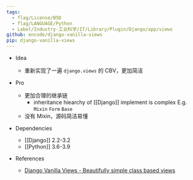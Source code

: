 ```yaml
---
tags:
  - flag/License/BSD
  - flag/LANGUAGE/Python
  - Label/Industry-工业科学/IT/Library/Plugin/Django/app/views
github: encode/django-vanilla-views
pip: django-vanilla-views
---
```


- Idea
    - 重新实现了一遍 `django.views` 的 CBV，更加简洁

- Pro
    - 更加合理的继承链
        - inheritance hiearchy of [[Django]] implement is complex E.g. `Mixin` `Form` `Base`
    - 没有 Mixin，源码简洁易懂

- Dependencies
    - [[Django]] 2.2-3.2
    - [[Python]] 3.6-3.9

- References
    - [Django Vanilla Views - Beautifully simple class based views](http://django-vanilla-views.org/)
